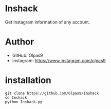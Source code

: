 # Inshack
Get Instagram information of any account.
# Author
- GitHub: Olpas9
- Instagram: https://www.instagram.com/olpas9
# installation
``` 
git clone https://github.com/Olpas9/Inshack 
cd Inshack
python Inshack.py
```
